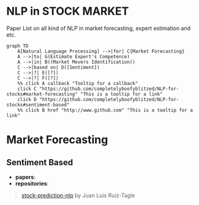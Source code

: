 # NLP in STOCK MARKET
Paper List on all kind of NLP in market forecasting, expert estimation and etc.

```mermaid
graph TD
    A[Natural Language Processing] -->|for| C{Market Forecasting} 
    A -->|to| G(Estimate Expert's Competence)
    A -->|in| B((Market Movers Identification))
    C -->|based on| D([Sentiment])
    C -->|?| E([?])
    C -->|?| F([?])
    %% click A callback "Tooltip for a callback"
    click C "https://github.com/completelyboofyblitzed/NLP-for-stocks#market-forecasting" "This is a tooltip for a link"
    click D "https://github.com/completelyboofyblitzed/NLP-for-stocks#sentiment-based"
    %% click B href "http://www.github.com" "This is a tooltip for a link"
```

# Market Forecasting
## Sentiment Based
- __papers__: 
- __repositories__: 
> [stock-prediction-nlp](https://github.com/juanluisrto/stock-prediction-nlp) by Juan Luis Ruiz-Tagle
